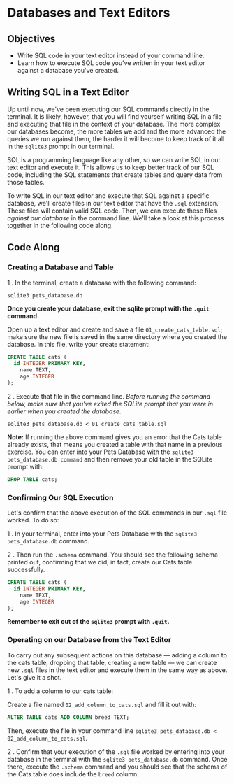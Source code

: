 # Databases and Text Editors

## Objectives

- Write SQL code in your text editor instead of your command line.
- Learn how to execute SQL code you've written in your text editor against a
  database you've created.

## Writing SQL in a Text Editor

Up until now, we've been executing our SQL commands directly in the terminal. It
is likely, however, that you will find yourself writing SQL in a file and
executing that file in the context of your database. The more complex our
databases become, the more tables we add and the more advanced the queries we
run against them, the harder it will become to keep track of it all in the
`sqlite3` prompt in our terminal.

SQL is a programming language like any other, so we can write SQL in our text
editor and execute it. This allows us to keep better track of our SQL code,
including the SQL statements that create tables and query data from those
tables.

To write SQL in our text editor and execute that SQL against a specific
database, we'll create files in our text editor that have the `.sql` extension.
These files will contain valid SQL code. Then, we can execute these files
*against our database* in the command line. We'll take a look at this process
together in the following code along.

## Code Along

### Creating a Database and Table

1 . In the terminal, create a database with the following command:

`sqlite3 pets_database.db`

**Once you create your database, exit the sqlite prompt with the `.quit` command.**

Open up a text editor and create and save a file `01_create_cats_table.sql`;
make sure the new file is saved in the same directory where you created the
database. In this file, write your create statement:

```sql
CREATE TABLE cats (
  id INTEGER PRIMARY KEY,
    name TEXT,
    age INTEGER
);
```

2 . Execute that file in the command line. *Before running the command below,
make sure that you've exited the SQLite prompt that you were in earlier when you
created the database.*

`sqlite3 pets_database.db < 01_create_cats_table.sql`

**Note:** If running the above command gives you an error that the Cats table
already exists, that means you created a table with that name in a previous
exercise. You can enter into your Pets Database with the `sqlite3 pets_database.db command` and then remove your old table in the SQLite prompt with:

```sql
DROP TABLE cats;
```

### Confirming Our SQL Execution

Let's confirm that the above execution of the SQL commands in our `.sql` file
worked. To do so:

1 . In your terminal, enter into your Pets Database with the `sqlite3
pets_database.db` command.

2 . Then run the `.schema` command. You should see the following schema printed
out, confirming that we did, in fact, create our Cats table successfully.

```sql
CREATE TABLE cats (
  id INTEGER PRIMARY KEY,
    name TEXT,
    age INTEGER
);
```

**Remember to exit out of the `sqlite3` prompt with `.quit`.**

### Operating on our Database from the Text Editor

To carry out any subsequent actions on this database &mdash; adding a column to the
cats table, dropping that table, creating a new table &mdash; we can create new `.sql`
files in the text editor and execute them in the same way as above. Let's give
it a shot.

1 . To add a column to our cats table:

Create a file named `02_add_column_to_cats.sql` and fill it out with:

```sql
ALTER TABLE cats ADD COLUMN breed TEXT;
```

Then, execute the file in your command line
`sqlite3 pets_database.db < 02_add_column_to_cats.sql`.

2 . Confirm that your execution of the `.sql` file worked by entering into your
database in the terminal with the `sqlite3 pets_database.db` command. Once
there, execute the `.schema` command and you should see that the schema of the
Cats table does include the `breed` column.

